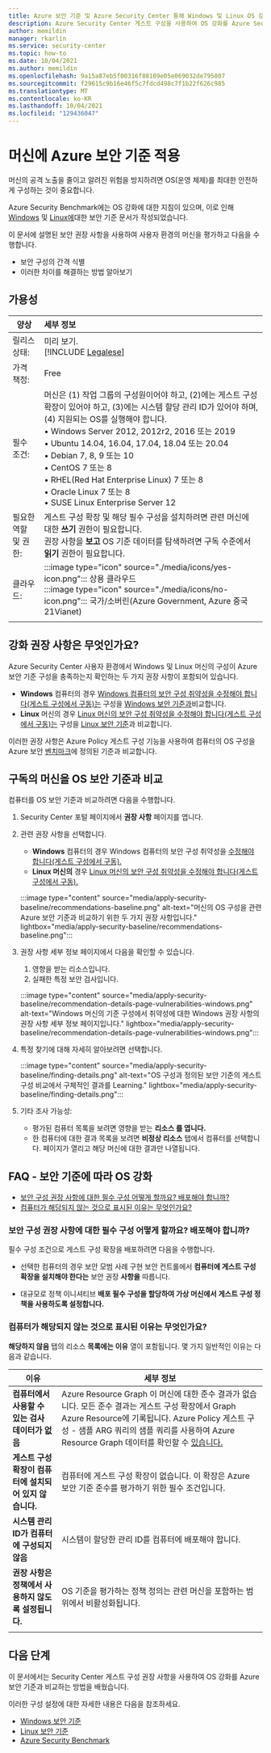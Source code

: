 ```yaml
---
title: Azure 보안 기준 및 Azure Security Center 통해 Windows 및 Linux OS 강화
description: Azure Security Center 게스트 구성을 사용하여 OS 강화를 Azure Security Benchmark의 지침과 비교하는 방법을 알아봅니다.
author: memildin
manager: rkarlin
ms.service: security-center
ms.topic: how-to
ms.date: 10/04/2021
ms.author: memildin
ms.openlocfilehash: 9a15a87eb5f00316f88109e05e069032de795807
ms.sourcegitcommit: f29615c9b16e46f5c7fdcd498c7f1b22f626c985
ms.translationtype: MT
ms.contentlocale: ko-KR
ms.lasthandoff: 10/04/2021
ms.locfileid: "129436047"
---
```

# <a name="apply-azure-security-baselines-to-machines"></a>머신에 Azure 보안 기준 적용

머신의 공격 노출을 줄이고 알려진 위험을 방지하려면 OS(운영 체제)를 최대한 안전하게 구성하는 것이 중요합니다.

Azure Security Benchmark에는 OS 강화에 대한 지침이 있으며, 이로 인해 [Windows](../governance/policy/samples/guest-configuration-baseline-windows.md) 및 [Linux에](../governance/policy/samples/guest-configuration-baseline-linux.md)대한 보안 기준 문서가 작성되었습니다.

이 문서에 설명된 보안 권장 사항을 사용하여 사용자 환경의 머신을 평가하고 다음을 수행합니다.

- 보안 구성의 간격 식별
- 이러한 차이를 해결하는 방법 알아보기

## <a name="availability"></a>가용성
|양상|세부 정보|
|----|:----|
|릴리스 상태:|미리 보기.<br>[!INCLUDE [Legalese](../../includes/security-center-preview-legal-text.md)]|
|가격 책정:|Free|
|필수 조건:|머신은 (1) 작업 그룹의 구성원이어야 하고, (2)에는 게스트 구성 확장이 있어야 하고, (3)에는 시스템 할당 관리 ID가 있어야 하며, (4) 지원되는 OS를 실행해야 합니다.<br>• Windows Server 2012, 2012r2, 2016 또는 2019<br>• Ubuntu 14.04, 16.04, 17.04, 18.04 또는 20.04<br>• Debian 7, 8, 9 또는 10<br>• CentOS 7 또는 8<br>• RHEL(Red Hat Enterprise Linux) 7 또는 8<br>• Oracle Linux 7 또는 8<br>• SUSE Linux Enterprise Server 12|
|필요한 역할 및 권한:|게스트 구성 확장 및 해당 필수 구성을 설치하려면 관련 머신에 대한 **쓰기** 권한이 필요합니다.<br>권장 사항을 **보고** OS 기준 데이터를 탐색하려면 구독 수준에서 **읽기** 권한이 필요합니다.|
|클라우드:|:::image type="icon" source="./media/icons/yes-icon.png"::: 상용 클라우드<br>:::image type="icon" source="./media/icons/no-icon.png"::: 국가/소버린(Azure Government, Azure 중국 21Vianet)|
|||

## <a name="what-are-the-hardening-recommendations"></a>강화 권장 사항은 무엇인가요?

Azure Security Center 사용자 환경에서 Windows 및 Linux 머신의 구성이 Azure 보안 기준 구성을 충족하는지 확인하는 두 가지 권장 사항이 포함되어 있습니다.

- **Windows** 컴퓨터의 경우 [Windows 컴퓨터의 보안 구성 취약성을 수정해야 합니다(게스트 구성에서 구동)는](https://portal.azure.com/#blade/Microsoft_Azure_Security/RecommendationsBlade/assessmentKey/1f655fb7-63ca-4980-91a3-56dbc2b715c6) 구성을 [Windows 보안 기준과](../governance/policy/samples/guest-configuration-baseline-windows.md)비교합니다.
- **Linux** 머신의 경우 [Linux 머신의 보안 구성 취약성을 수정해야 합니다(게스트 구성에서 구동)는](https://portal.azure.com/#blade/Microsoft_Azure_Security/RecommendationsBlade/assessmentKey/8c3d9ad0-3639-4686-9cd2-2b2ab2609bda) 구성을 [Linux 보안 기준](../governance/policy/samples/guest-configuration-baseline-linux.md)과 비교합니다.

이러한 권장 사항은 Azure Policy 게스트 구성 기능을 사용하여 컴퓨터의 OS 구성을 Azure 보안 [벤치마크](/security/benchmark/azure/overview)에 정의된 기준과 비교합니다.

## <a name="compare-machines-in-your-subscriptions-with-the-os-security-baselines"></a>구독의 머신을 OS 보안 기준과 비교

컴퓨터를 OS 보안 기준과 비교하려면 다음을 수행합니다.
 
1. Security Center 포털 페이지에서 **권장 사항** 페이지를 엽니다. 
1. 관련 권장 사항을 선택합니다.
    - **Windows** 컴퓨터의 경우 Windows 컴퓨터의 보안 구성 취약성을 [수정해야 합니다(게스트 구성에서 구동).](https://portal.azure.com/#blade/Microsoft_Azure_Security/RecommendationsBlade/assessmentKey/1f655fb7-63ca-4980-91a3-56dbc2b715c6)
    - **Linux 머신의** 경우 [Linux 머신의 보안 구성 취약성을 수정해야 합니다(게스트 구성에서 구동).](https://portal.azure.com/#blade/Microsoft_Azure_Security/RecommendationsBlade/assessmentKey/8c3d9ad0-3639-4686-9cd2-2b2ab2609bda)

    :::image type="content" source="media/apply-security-baseline/recommendations-baseline.png" alt-text="머신의 OS 구성을 관련 Azure 보안 기준과 비교하기 위한 두 가지 권장 사항입니다." lightbox="media/apply-security-baseline/recommendations-baseline.png":::

1. 권장 사항 세부 정보 페이지에서 다음을 확인할 수 있습니다.
    1. 영향을 받는 리소스입니다.
    1. 실패한 특정 보안 검사입니다.

    :::image type="content" source="media/apply-security-baseline/recommendation-details-page-vulnerabilities-windows.png" alt-text="Windows 머신의 기준 구성에서 취약성에 대한 Windows 권장 사항의 권장 사항 세부 정보 페이지입니다." lightbox="media/apply-security-baseline/recommendation-details-page-vulnerabilities-windows.png":::

1. 특정 찾기에 대해 자세히 알아보려면 선택합니다.

    :::image type="content" source="media/apply-security-baseline/finding-details.png" alt-text="OS 구성과 정의된 보안 기준의 게스트 구성 비교에서 구체적인 결과를 Learning." lightbox="media/apply-security-baseline/finding-details.png":::

1. 기타 조사 가능성:

    - 평가된 컴퓨터 목록을 보려면 영향을 받는 **리소스 를 엽니다.**
    - 한 컴퓨터에 대한 결과 목록을 보려면 **비정상 리소스** 탭에서 컴퓨터를 선택합니다. 페이지가 열리고 해당 머신에 대한 결과만 나열됩니다.


## <a name="faq---hardening-an-os-according-to-the-security-baseline"></a>FAQ - 보안 기준에 따라 OS 강화

- [보안 구성 권장 사항에 대한 필수 구성 어떻게 할까요? 배포해야 합니까?](#how-do-i-deploy-the-prerequisites-for-the-security-configuration-recommendations)
- [컴퓨터가 해당되지 않는 것으로 표시된 이유는 무엇인가요?](#why-is-a-machine-shown-as-not-applicable)

### <a name="how-do-i-deploy-the-prerequisites-for-the-security-configuration-recommendations"></a>보안 구성 권장 사항에 대한 필수 구성 어떻게 할까요? 배포해야 합니까?

필수 구성 조건으로 게스트 구성 확장을 배포하려면 다음을 수행합니다.

- 선택한 컴퓨터의 경우 보안 모범 사례 구현 보안 컨트롤에서 **컴퓨터에 게스트 구성 확장을 설치해야 한다는** 보안 권장 **사항을** 따릅니다.

- 대규모로 정책 이니셔티브 **배포 필수 구성을 할당하여 가상 머신에서 게스트 구성 정책을 사용하도록 설정합니다.**


### <a name="why-is-a-machine-shown-as-not-applicable"></a>컴퓨터가 해당되지 않는 것으로 표시된 이유는 무엇인가요?

**해당하지 않음** 탭의 리소스 **목록에는 이유** 열이 포함됩니다. 몇 가지 일반적인 이유는 다음과 같습니다.

| 이유                                                            | 세부 정보                                                                                                                                                                        |
|-------------------------------------------------------------------|--------------------------------------------------------------------------------------------------------------------------------------------------------------------------------|
| **컴퓨터에서 사용할 수 있는 검사 데이터가 없음**                         | Azure Resource Graph 이 머신에 대한 준수 결과가 없습니다. 모든 준수 결과는 게스트 구성 확장에서 Graph Azure Resource에 기록됩니다. Azure Policy 게스트 구성 - 샘플 ARG 쿼리의 샘플 쿼리를 사용하여 Azure Resource Graph 데이터를 확인할 수 [있습니다.](../governance/policy/samples/resource-graph-samples.md?tabs=azure-cli#azure-policy-guest-configuration)|
| **게스트 구성 확장이 컴퓨터에 설치되어 있지 않습니다.** | 컴퓨터에 게스트 구성 확장이 없습니다. 이 확장은 Azure 보안 기준 준수를 평가하기 위한 필수 조건입니다.                               |
| **시스템 관리 ID가 컴퓨터에 구성되지 않음**      | 시스템이 할당한 관리 ID를 컴퓨터에 배포해야 합니다.                                                                                                           |
| **권장 사항은 정책에서 사용하지 않도록 설정됩니다.**                      | OS 기준을 평가하는 정책 정의는 관련 머신을 포함하는 범위에서 비활성화됩니다.                                                               |
|                                                                   |                                                                                                                                                                                |

## <a name="next-steps"></a>다음 단계
이 문서에서는 Security Center 게스트 구성 권장 사항을 사용하여 OS 강화를 Azure 보안 기준과 비교하는 방법을 배웠습니다.

이러한 구성 설정에 대한 자세한 내용은 다음을 참조하세요.

- [Windows 보안 기준](../governance/policy/samples/guest-configuration-baseline-windows.md)
- [Linux 보안 기준](../governance/policy/samples/guest-configuration-baseline-linux.md)
- [Azure Security Benchmark](/security/benchmark/azure/overview)